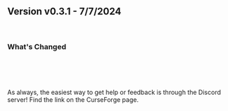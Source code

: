 <h2>Version v0.3.1 - 7/7/2024</h2>
<p>&nbsp;</p>
<h3>What's Changed</h3>
<p><span style="font-size: 1.2rem;">&nbsp;</span></p>

<p>&nbsp;</p>
<p>As always, the easiest way to get help or feedback is through the Discord server! Find the link on the CurseForge page.</p>